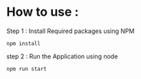 # How to use :

Step 1 : Install Required packages using NPM

```
npm install
```

step 2 : Run the Application using node

```
npm run start
```
